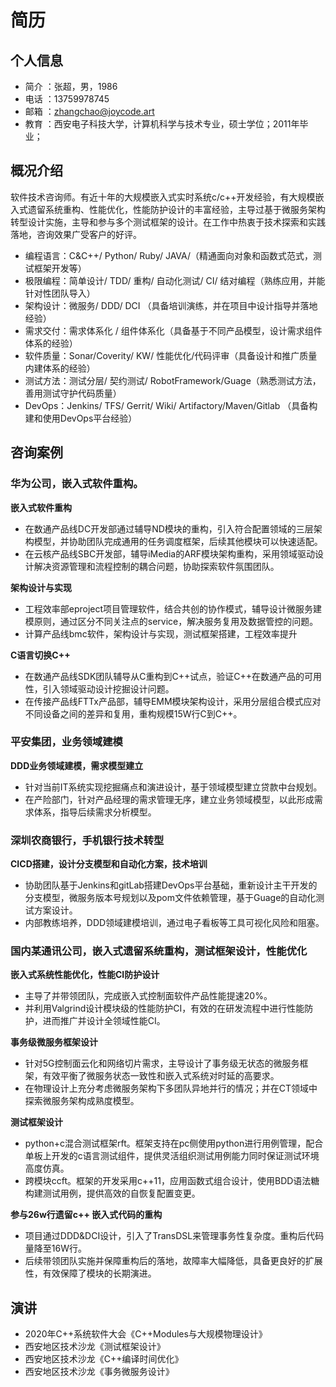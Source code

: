# 简历

## 个人信息

- 简介 ：张超，男，1986
- 电话 ：13759978745
- 邮箱 ：zhangchao@joycode.art
- 教育 ：西安电子科技大学，计算机科学与技术专业，硕士学位；2011年毕业；

## 概况介绍

软件技术咨询师。有近十年的大规模嵌入式实时系统c/c++开发经验，有大规模嵌入式遗留系统重构、性能优化，性能防护设计的丰富经验，主导过基于微服务架构转型设计实施，主导和参与多个测试框架的设计。在工作中热衷于技术探索和实践落地，咨询效果广受客户的好评。

* 编程语言：C&C++/ Python/ Ruby/ JAVA/（精通面向对象和函数式范式，测试框架开发等）
* 极限编程：简单设计/ TDD/ 重构/ 自动化测试/ CI/ 结对编程（熟练应用，并能针对性团队导入）
* 架构设计：微服务/ DDD/ DCI （具备培训演练，并在项目中设计指导并落地经验）
* 需求交付：需求体系化 / 组件体系化（具备基于不同产品模型，设计需求组件体系的经验）
* 软件质量：Sonar/Coverity/ KW/ 性能优化/代码评审（具备设计和推广质量内建体系的经验）
* 测试方法：测试分层/ 契约测试/ RobotFramework/Guage（熟悉测试方法，善用测试守护代码质量）
* DevOps：Jenkins/ TFS/ Gerrit/ Wiki/ Artifactory/Maven/Gitlab （具备构建和使用DevOps平台经验）

## 咨询案例

### 华为公司，嵌入式软件重构。

**嵌入式软件重构**

- 在数通产品线DC开发部通过辅导ND模块的重构，引入符合配置领域的三层架构模型，并协助团队完成通用的任务调度框架，后续其他模块可以快速适配。
- 在云核产品线SBC开发部，辅导iMedia的ARF模块架构重构，采用领域驱动设计解决资源管理和流程控制的耦合问题，协助探索软件氛围团队。

**架构设计与实现**

- 工程效率部eproject项目管理软件，结合共创的协作模式，辅导设计微服务建模原则，通过区分不同关注点的service，解决服务复用及数据管控的问题。
- 计算产品线bmc软件，架构设计与实现，测试框架搭建，工程效率提升

**C语言切换C++**

- 在数通产品线SDK团队辅导从C重构到C++试点，验证C++在数通产品的可用性，引入领域驱动设计挖掘设计问题。
- 在传接产品线FTTx产品部，辅导EMM模块架构设计，采用分层组合模式应对不同设备之间的差异和复用，重构规模15W行C到C++。

### 平安集团，业务领域建模

**DDD业务领域建模，需求模型建立**

- 针对当前IT系统实现挖掘痛点和演进设计，基于领域模型建立贷款中台规划。
- 在产险部门，针对产品经理的需求管理无序，建立业务领域模型，以此形成需求体系，指导后续需求分析模型。

### 深圳农商银行，手机银行技术转型

**CICD搭建，设计分支模型和自动化方案，技术培训**

- 协助团队基于Jenkins和gitLab搭建DevOps平台基础，重新设计主干开发的分支模型，微服务版本号规划以及pom文件依赖管理，基于Guage的自动化测试方案设计。
- 内部教练培养，DDD领域建模培训，通过电子看板等工具可视化风险和阻塞。

### 国内某通讯公司，嵌入式遗留系统重构，测试框架设计，性能优化

**嵌入式系统性能优化，性能CI防护设计**

- 主导了并带领团队，完成嵌入式控制面软件产品性能提速20%。
- 并利用Valgrind设计模块级的性能防护CI，有效的在研发流程中进行性能防护，进而推广并设计全领域性能CI。

**事务级微服务框架设计**

- 针对5G控制面云化和网络切片需求，主导设计了事务级无状态的微服务框架，有效平衡了微服务状态一致性和嵌入式系统对时延的高要求。
- 在物理设计上充分考虑微服务架构下多团队异地并行的情况；并在CT领域中探索微服务架构成熟度模型。

**测试框架设计**

- python+c混合测试框架rft。框架支持在pc侧使用python进行用例管理，配合单板上开发的c语言测试组件，提供灵活组织测试用例能力同时保证测试环境高度仿真。
- 跨模块ccft。框架的开发采用c++11，应用函数式组合设计，使用BDD语法糖构建测试用例，提供高效的自恢复配置变更。

**参与26w行遗留c++ 嵌入式代码的重构**

- 项目通过DDD&DCI设计，引入了TransDSL来管理事务性复杂度。重构后代码量降至16W行。
- 后续带领团队实施并保障重构后的落地，故障率大幅降低，具备更良好的扩展性，有效保障了模块的长期演进。

## 演讲

- 2020年C++系统软件大会《C++Modules与大规模物理设计》
- 西安地区技术沙龙《测试框架设计》
- 西安地区技术沙龙《C++编译时间优化》
- 西安地区技术沙龙《事务微服务设计》